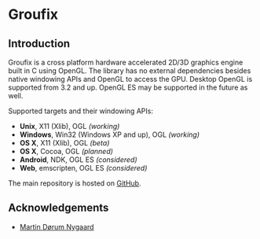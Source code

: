 # Groufix

## Introduction

Groufix is a cross platform hardware accelerated 2D/3D graphics engine built in C using OpenGL. The library has no external dependencies besides native windowing APIs and OpenGL to access the GPU. Desktop OpenGL is supported from 3.2 and up. OpenGL ES may be supported in the future as well.

Supported targets and their windowing APIs:

* __Unix__,    X11 (Xlib), OGL _(working)_
* __Windows__, Win32 (Windows XP and up), OGL _(working)_
* __OS X__,    X11 (Xlib), OGL _(beta)_
* __OS X__,    Cocoa, OGL _(planned)_
* __Android__, NDK, OGL ES _(considered)_
* __Web__,     emscripten, OGL ES _(considered)_

The main repository is hosted on [GitHub](https://github.com/Ckef/Groufix).

## Acknowledgements

* [Martin Dørum Nygaard](http://mortie.tk/)
